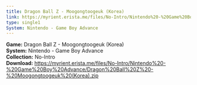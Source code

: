 ```yaml
---
title: Dragon Ball Z - Moogongtoogeuk (Korea)
link: https://myrient.erista.me/files/No-Intro/Nintendo%20-%20Game%20Boy%20Advance/Dragon%20Ball%20Z%20-%20Moogongtoogeuk%20(Korea).zip
type: single1
System: Nintendo - Game Boy Advance
---
```

<b>Game:</b> Dragon Ball Z - Moogongtoogeuk (Korea)<br>
<b>System:</b> Nintendo - Game Boy Advance<br>
<b>Collection:</b> No-Intro<br>
<b>Download:</b> https://myrient.erista.me/files/No-Intro/Nintendo%20-%20Game%20Boy%20Advance/Dragon%20Ball%20Z%20-%20Moogongtoogeuk%20(Korea).zip